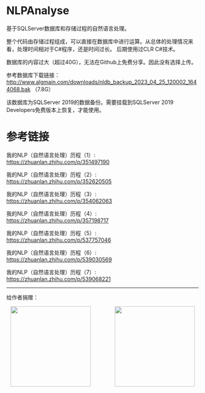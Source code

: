 # NLPAnalyse

 基于SQLServer数据库和存储过程的自然语言处理。

 整个代码由存储过程组成，可以直接在数据库中进行运算。从总体的处理情况来看，处理时间相对于C#程序，还是时间过长。 后期使用过CLR C#技术。

 数据库的内容过大（超过40G），无法在Github上免费分享。因此没有选择上传。

 参考数据库下载链接：http://www.algmain.com/downloads/nldb_backup_2023_04_25_120002_1644068.bak （7.8G）

 该数据库为SQLServer 2019的数据备份。需要挂载到SQLServer 2019 Developers免费版本上恢复，才能使用。

# 参考链接

我的NLP（自然语言处理）历程（1）: https://zhuanlan.zhihu.com/p/351497190

我的NLP（自然语言处理）历程（2）: https://zhuanlan.zhihu.com/p/352620505

我的NLP（自然语言处理）历程（3）: https://zhuanlan.zhihu.com/p/354062063

我的NLP（自然语言处理）历程（4）: https://zhuanlan.zhihu.com/p/357198717

我的NLP（自然语言处理）历程（5）: https://zhuanlan.zhihu.com/p/537757046

我的NLP（自然语言处理）历程（6）: https://zhuanlan.zhihu.com/p/539030569

我的NLP（自然语言处理）历程（7）: https://zhuanlan.zhihu.com/p/539068221

---

给作者捐赠：

<div align=center>
<img src="https://github.com/forestluo/AlgMain/blob/main/weixin.jpg" width="210px">&nbsp;&nbsp;&nbsp;&nbsp;&nbsp;&nbsp;&nbsp;&nbsp;&nbsp;&nbsp;&nbsp;&nbsp;&nbsp;&nbsp;&nbsp;&nbsp;<img src="https://github.com/forestluo/AlgMain/blob/main/zhifubao.jpg" width="210px">
</div>
